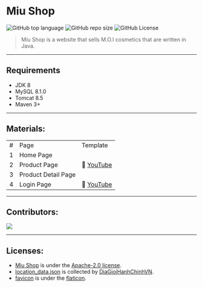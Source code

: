 # Miu Shop
![GitHub top language](https://img.shields.io/github/languages/top/hardingadonis/miu-shop)
![GitHub repo size](https://img.shields.io/github/repo-size/hardingadonis/miu-shop)
![GitHub License](https://img.shields.io/github/license/hardingadonis/miu-shop)
> Miu Shop is a website that sells M.O.I cosmetics that are written in Java.

---

## Requirements
- JDK 8
- MySQL 8.1.0
- Tomcat 8.5
- Maven 3+

---

## Materials:
<table>
  <tr>
    <td>#</td>
    <td>Page</td>
    <td>Template</td>
  </tr>
  <tr>
    <td>1</td>
    <td>Home Page</td>
    <td rowspan="3">
      🎥 <a href="https://youtu.be/KFpfE72KAYo">YouTube</a>
    </td>
  </tr>
  <tr>
    <td>2</td>
    <td>Product Page</td>
  </tr>
  <tr>
    <td>3</td>
    <td>Product Detail Page</td>
  </tr>
  <tr>
    <td>4</td>
    <td>Login Page</td>
    <td>
      🎥 <a href="https://youtu.be/2XhPa-1pl4Y">YouTube</a>
    </td>
  </tr>
</table>

---

## Contributors:

<a href="https://github.com/hardingadonis/miu-shop/graphs/contributors">
  <img src="https://contrib.rocks/image?repo=hardingadonis/miu-shop" />
</a>

---

## Licenses:
- [Miu Shop](https://github.com/hardingadonis/miu-shop) is under the [Apache-2.0 license](https://github.com/hardingadonis/miu-shop/blob/main/LICENSE).
- [location_data.json](https://raw.githubusercontent.com/hardingadonis/miu-shop/main/database/location_data.json) is collected by [DiaGioiHanhChinhVN](https://github.com/kenzouno1/DiaGioiHanhChinhVN).
- [favicon](https://github.com/hardingadonis/miu-shop/blob/main/src/main/webapp/assets/images/favicon/favicon.png) is under the [flaticon](https://www.flaticon.com/free-icon/cosmetics_3194619).